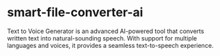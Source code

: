 # smart-file-converter-ai
Text to Voice Generator is an advanced AI-powered tool that converts written text into natural-sounding speech. With support for multiple languages and voices, it provides a seamless text-to-speech experience.
